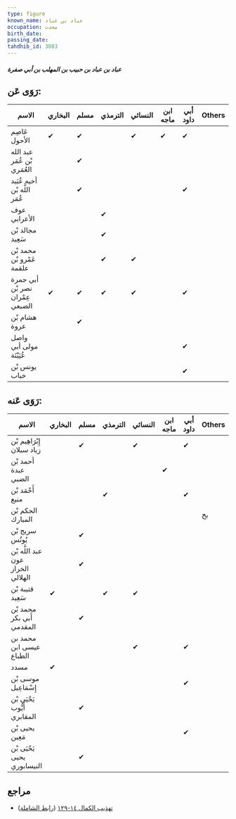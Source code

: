 ```yaml
---
type: figure
known_name: عباد بن عباد
occupation: محدث
birth_date:
passing_date:
tahdhib_id: 3083
---
```

##### عباد بن عباد بن حبيب بن المهلب بن أبي صفرة

## رَوَى عَن:
| الاسم                           | البخاري | مسلم | الترمذي | النسائي | ابن ماجه | أبي داود | Others |
| ------------------------------- | ------- | ---- | ------- | ------- | -------- | -------- | ------ |
| عَاصِم الأحول                   | ✔       | ✔    |         | ✔       | ✔        | ✔        |        |
| عبد الله بْن عُمَر العُمَري     |         | ✔    |         |         |          |          |        |
| أخيه عُبَيد اللَّه بْن عُمَر    |         | ✔    |         |         |          | ✔        |        |
| عوف الأعرابي                    |         |      | ✔       |         |          |          |        |
| مجالد بْن سَعِيد                |         |      | ✔       |         |          |          |        |
| محمد بْن عَمْرو بْن علقمة       |         |      | ✔       | ✔       |          |          |        |
| أبي جمرة نصر بْن عِمْران الضبعي | ✔       | ✔    | ✔       | ✔       |          | ✔        |        |
| هشام بْن عروة                   |         | ✔    |         |         |          |          |        |
| واصل مولى أبي عُيَيْنَة         |         |      |         |         |          | ✔        |        |
| يونس بْن خباب                   |         |      |         |         |          | ✔        |        |
## رَوَى عَنه:
| الاسم                             | البخاري | مسلم | الترمذي | النسائي | ابن ماجه | أبي داود | Others |
| --------------------------------- | ------- | ---- | ------- | ------- | -------- | -------- | ------ |
| إِبْرَاهِيم بْن زياد سبلان        |         | ✔    |         | ✔       |          | ✔        |        |
| أحمد بْن عبدة الضبي               |         |      |         |         | ✔        |          |        |
| أَحْمَد بْن منيع                  |         |      | ✔       |         |          | ✔        |        |
| الحكم بْن المبارك                 |         |      |         |         |          |          | بخ     |
| سريج بْن يُونُس                   |         | ✔    |         |         |          |          |        |
| عبد اللَّه بْن عون الخراز الهلالي |         | ✔    |         |         |          |          |        |
| قتيبة بْن سَعِيد                  | ✔       |      | ✔       | ✔       |          |          |        |
| محمد بْن أَبي بكر المقدمي         |         | ✔    |         |         |          |          |        |
| محمد بن عيسى ابن الطباع           |         |      |         | ✔       |          | ✔        |        |
| مسدد                              | ✔       |      |         |         |          |          |        |
| موسى بْن إِسْمَاعِيل              |         |      |         |         |          | ✔        |        |
| يَحْيَى بْن أَيُّوب المقابري      |         | ✔    |         |         |          |          |        |
| يحيى بْن مَعِين                   |         |      |         |         |          | ✔        |        |
| يَحْيَى بْن يحيى النيسابوري       |         | ✔    |         |         |          |          |        |
## مراجع
- [تهذيب الكمال ١٤-١٢٩](obsidian://open?vault=Tahdhib-al-Kamal&file=Figures/٣٠٨٣-عباد%20بن%20عباد%20بن%20حبيب%20بن%20المهلب%20بن%20أبي%20صفرة) ([رابط الشاملة](https://shamela.ws/book/3722/7057))